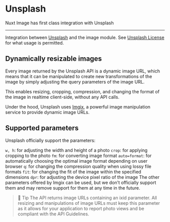 # Unsplash

Nuxt Image has first class integration with Unsplash

---

Integration between [Unsplash](https://unsplash.com/documentation#dynamically-resizable-images) and the image module. See [Unsplash License](https://unsplash.com/license) for what usage is permitted.

## Dynamically resizable images

Every image returned by the Unsplash API is a dynamic image URL, which means that it can be manipulated to create new transformations of the image by simply adjusting the query parameters of the image URL.

This enables resizing, cropping, compression, and changing the format of the image in realtime client-side, without any API calls.

Under the hood, Unsplash uses [Imgix](/providers/imgix), a powerful image manipulation service to provide dynamic image URLs.

## Supported parameters

Unsplash officially support the parameters:

`w, h`: for adjusting the width and height of a photo
`crop`: for applying cropping to the photo
`fm`: for converting image format
`auto=format`: for automatically choosing the optimal image format depending on user browser
`q`: for changing the compression quality when using lossy file formats
`fit`: for changing the fit of the image within the specified dimensions
`dpr`: for adjusting the device pixel ratio of the image
The other parameters offered by Imgix can be used, but we don’t officially support them and may remove support for them at any time in the future.

>💫 Tip
>The API returns image URLs containing an ixid parameter. All resizing and manipulations of image URLs must keep this parameter as it allows for your application to report photo views and be compliant with the API Guidelines.
